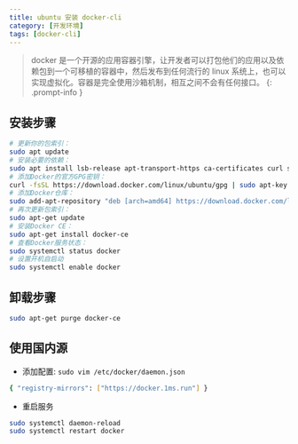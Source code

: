 ```yaml
---
title: ubuntu 安装 docker-cli
category: [开发环境]
tags: [docker-cli]
---
```


> docker 是一个开源的应用容器引擎，让开发者可以打包他们的应用以及依赖包到一个可移植的容器中，然后发布到任何流行的 linux 系统上，也可以实现虚拟化。容器是完全使用沙箱机制，相互之间不会有任何接口。
{: .prompt-info }

## 安装步骤

```bash
# 更新你的包索引：
sudo apt update
# 安装必要的依赖：
sudo apt install lsb-release apt-transport-https ca-certificates curl software-properties-common
# 添加Docker的官方GPG密钥：
curl -fsSL https://download.docker.com/linux/ubuntu/gpg | sudo apt-key add -
# 添加Docker仓库：
sudo add-apt-repository "deb [arch=amd64] https://download.docker.com/linux/ubuntu $(lsb_release -cs) stable"
# 再次更新包索引：
sudo apt-get update
# 安装Docker CE：
sudo apt-get install docker-ce
# 查看Docker服务状态：
sudo systemctl status docker
# 设置开机自启动
sudo systemctl enable docker
```
## 卸载步骤

```bash
sudo apt-get purge docker-ce
```

## 使用国内源
+ 添加配置:
`sudo vim /etc/docker/daemon.json`
```bash
{ "registry-mirrors": ["https://docker.1ms.run"] }
```
+ 重启服务
```bash
sudo systemctl daemon-reload
sudo systemctl restart docker
```